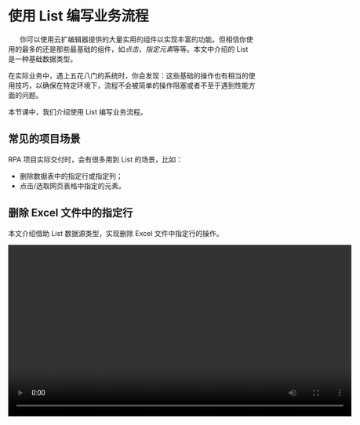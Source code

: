 # 使用 List 编写业务流程
     
你可以使用云扩编辑器提供的大量实用的组件以实现丰富的功能。但相信你使用的最多的还是那些最基础的组件，如*点击*，*指定元素*等等。本文中介绍的 List 是一种基础数据类型。

在实际业务中，遇上五花八门的系统时，你会发现：这些基础的操作也有相当的使用技巧，以确保在特定环境下，流程不会被简单的操作阻塞或者不至于遇到性能方面的问题。

本节课中，我们介绍使用 List 编写业务流程。

## 常见的项目场景

RPA 项目实际交付时，会有很多用到 List 的场景，比如：
- 删除数据表中的指定行或指定列；
- 点击/选取网页表格中指定的元素。

## 删除 Excel 文件中的指定行
本文介绍借助 List 数据源类型，实现删除 Excel 文件中指定行的操作。

<video src="https://docimages.blob.core.chinacloudapi.cn/images/Practice/List/%E5%88%A0%E9%99%A4%E6%8C%87%E5%AE%9A%E8%A1%8C%E6%95%B0%E6%8D%AE.mp4" controls="controls" width="700px" />